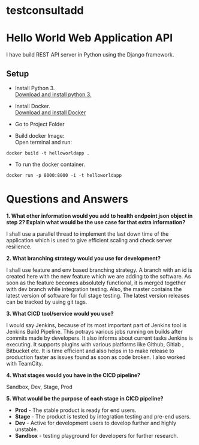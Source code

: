 # testconsultadd
# Hello World Web Application API

I have build REST API server in Python using the Django framework.   


## Setup
- Install Python 3.  
[Download and install python 3.](https://www.python.org/downloads/)
- Install Docker.  
[Download and install Docker](https://docs.docker.com/engine/install/)

- Go to Project Folder
- Build docker Image:  
Open terminal and run: 
```
docker build -t helloworldapp .
```
- To run the docker container.
```
docker run -p 8000:8000 -i -t helloworldapp
```

# Questions and Answers

**1. What other information would you add to health endpoint json object in step 2? Explain what would be the use case for that extra information?**

I shall use a parallel thread to implement the last down time of the application which is used to give efficient scaling and check server resilience.

**2. What branching strategy would you use for development?**

I shall use feature and env based branching strategy. A branch with an id is created here with the new feature which we are adding to the software. As soon as the feature becomes absolutely functional, it is merged together with dev branch while integration testing. Also, the master contains the latest version of software for full stage testing. The latest version releases can be tracked by using git tags.

**3. What CICD tool/service would you use?**

I would say Jenkins, because of its most important part of Jenkins tool is Jenkins Build Pipeline. This potrays various jobs running on builds after commits made by developers. It also informs about current tasks Jenkins is executing. It supports plugins with various platforms like Github, Gitlab , Bitbucket etc. It is time efficient and also helps in to make release to production faster as issues found as soon as code broken. I also worked with TeamCity.

**4. What stages would you have in the CICD pipeline?**

Sandbox, Dev, Stage, Prod

**5. What would be the purpose of each stage in CICD pipeline?**

- **Prod** - The stable product is ready for end users.
- **Stage** - The product is tested by integration testing and pre-end users.
- **Dev** - Active for development users to develop further and highly unstable.
- **Sandbox** - testing playground for developers for further research.
